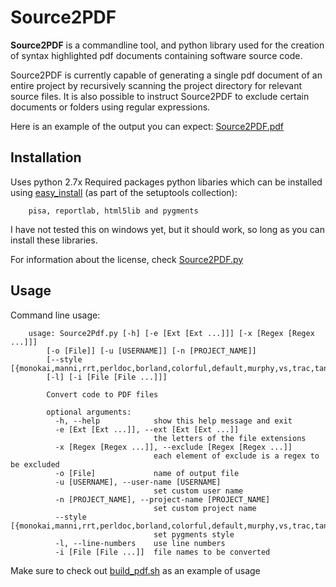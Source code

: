Source2PDF
============

**Source2PDF** is a commandline tool, and python library used for the creation of syntax highlighted
pdf documents containing software source code.

Source2PDF is currently capable of generating a single pdf document of an entire project by recursively
scanning the project directory for relevant source files. It is also possible to instruct Source2PDF
to exclude certain documents or folders using regular expressions.

Here is an example of the output you can expect: [Source2PDF.pdf](https://github.com/kellpossible/Source2PDF/blob/master/Source2Pdf.pdf?raw=true)

Installation
--------------

Uses python 2.7x
Required packages python libaries which can be installed
using [easy_install](https://pypi.python.org/pypi/setuptools) (as part of the setuptools collection):

        pisa, reportlab, html5lib and pygments

I have not tested this on windows yet, but it should work, so long as you can install these libraries.

For information about the license, check [Source2PDF.py](https://github.com/kellpossible/Source2PDF/blob/master/Source2Pdf.py)

Usage
--------------
Command line usage:

        usage: Source2Pdf.py [-h] [-e [Ext [Ext ...]]] [-x [Regex [Regex ...]]]
            [-o [File]] [-u [USERNAME]] [-n [PROJECT_NAME]]
            [--style [{monokai,manni,rrt,perldoc,borland,colorful,default,murphy,vs,trac,tango,fruity,autumn,bw,emacs,vim,pastie,friendly,native}]]
            [-l] [-i [File [File ...]]]

            Convert code to PDF files

            optional arguments:
              -h, --help            show this help message and exit
              -e [Ext [Ext ...]], --ext [Ext [Ext ...]]
                                    the letters of the file extensions
              -x [Regex [Regex ...]], --exclude [Regex [Regex ...]]
                                    each element of exclude is a regex to be excluded
              -o [File]             name of output file
              -u [USERNAME], --user-name [USERNAME]
                                    set custom user name
              -n [PROJECT_NAME], --project-name [PROJECT_NAME]
                                    set custom project name
              --style [{monokai,manni,rrt,perldoc,borland,colorful,default,murphy,vs,trac,tango,fruity,autumn,bw,emacs,vim,pastie,friendly,native}]
                                    set pygments style
              -l, --line-numbers    use line numbers
              -i [File [File ...]]  file names to be converted

Make sure to check out [build_pdf.sh](https://github.com/kellpossible/Source2PDF/blob/master/build_pdf.sh) as an example of usage

